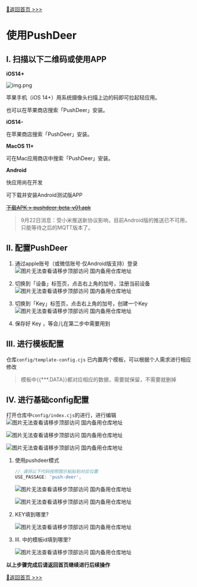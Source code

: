 [📌返回首页 >>>](../../README.md)

# 使用PushDeer

## Ⅰ. 扫描以下二维码或使用APP

**iOS14+**

![img.png](../../img/message-channel/push-deer-app.png)

苹果手机（iOS 14+）用系统摄像头扫描上边的码即可拉起轻应用。

也可以在苹果商店搜索「PushDeer」安装。

**iOS14-**

在苹果商店搜索「PushDeer」安装。

**MacOS 11+**

可在Mac应用商店中搜索「PushDeer」安装。

**Android**

快应用尚在开发

可下载并安装Android测试版APP

[~~下载APK > pushdeer-beta-v01.apk~~]()

> 9月22日消息：受小米推送新协议影响，目前Android版的推送已不可用，只能等待之后的MQTT版本了。

## Ⅱ. 配置PushDeer

1. 通过apple账号（或微信账号·仅Android版支持）登录
   ![图片无法查看请移步顶部访问 国内备用仓库地址](../../img/message-channel/push-deer-app1.jpg)

2. 切换到「设备」标签页，点击右上角的加号，注册当前设备
   ![图片无法查看请移步顶部访问 国内备用仓库地址](../../img/message-channel/push-deer-app2.jpg)

3. 切换到「Key」标签页，点击右上角的加号，创建一个Key
   ![图片无法查看请移步顶部访问 国内备用仓库地址](../../img/message-channel/push-deer-app3.jpg)

4. 保存好 Key ，等会儿在第二步中需要用到



## Ⅲ. 进行模板配置

仓库`config/template-config.cjs` 已内置两个模板，可以根据个人需求进行相应修改


> 模板中{{***.DATA}}都对应相应的数据，需要就保留，不需要就删掉

## Ⅳ. 进行基础config配置

打开仓库中`config/index.cjs`的进行，进行编辑
![图片无法查看请移步顶部访问 国内备用仓库地址](../../img/github-into-config.png)

![图片无法查看请移步顶部访问 国内备用仓库地址](../../img/github-into-config-2.png)

![图片无法查看请移步顶部访问 国内备用仓库地址](../../img/github-into-config-3.png)

1. 使用pushdeer模式
   ```javascript
   // 请将以下代码按照图示粘贴到对应位置
   USE_PASSAGE: 'push-deer',
   ```
   ![图片无法查看请移步顶部访问 国内备用仓库地址](../../img/message-channel/use-push-deer4.png)

   ![图片无法查看请移步顶部访问 国内备用仓库地址](../../img/message-channel/use-push-deer3.png)

2. KEY填到哪里?

   ![图片无法查看请移步顶部访问 国内备用仓库地址](../../img/message-channel/use-push-deer.png)

2. Ⅲ. 中的模板id填到哪里?

   ![图片无法查看请移步顶部访问 国内备用仓库地址](../../img/message-channel/use-push-deer2.png)


**以上步骤完成后请返回首页继续进行后续操作**

[📌返回首页 >>>](../../README.md)